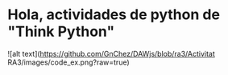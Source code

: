 # Hola, actividades de python de "Think Python"

![alt text](https://github.com/GnChez/DAWjs/blob/ra3/Activitat RA3/images/code_ex.png?raw=true)